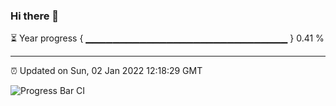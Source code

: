 ### Hi there 👋

⏳ Year progress { ▁▁▁▁▁▁▁▁▁▁▁▁▁▁▁▁▁▁▁▁▁▁▁▁▁▁▁▁▁▁ } 0.41 %

---

⏰ Updated on Sun, 02 Jan 2022 12:18:29 GMT

![Progress Bar CI](https://github.com/liununu/liununu/workflows/Progress%20Bar%20CI/badge.svg)
